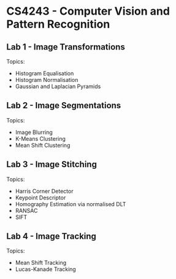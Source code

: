 # CS4243 - Computer Vision and Pattern Recognition

## Lab 1 - Image Transformations

Topics:
* Histogram Equalisation
* Histogram Normalisation
* Gaussian and Laplacian Pyramids

## Lab 2 - Image Segmentations

Topics:
* Image Blurring
* K-Means Clustering
* Mean Shift Clustering

## Lab 3 - Image Stitching

Topics:
* Harris Corner Detector
* Keypoint Descriptor
* Homography Estimation via normalised DLT
* RANSAC
* SIFT

## Lab 4 - Image Tracking

Topics: 
* Mean Shift Tracking
* Lucas-Kanade Tracking
